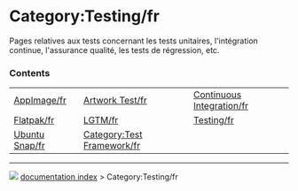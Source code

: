 # Category:Testing/fr
Pages relatives aux tests concernant les tests unitaires, l\'intégration continue, l\'assurance qualité, les tests de régression, etc.

### Contents

|     |     |     |
| --- | --- | --- |
| [AppImage/fr](AppImage/fr.md) | [Artwork Test/fr](Artwork_Test/fr.md) | [Continuous Integration/fr](Continuous_Integration/fr.md) |
| [Flatpak/fr](Flatpak/fr.md) | [LGTM/fr](LGTM/fr.md) | [Testing/fr](Testing/fr.md) |
| [Ubuntu Snap/fr](Ubuntu_Snap/fr.md) | [Category:Test Framework/fr](Category_Test_Framework/fr.md) |



---
![](images/Button_right.svg) [documentation index](../README.md) > Category:Testing/fr
